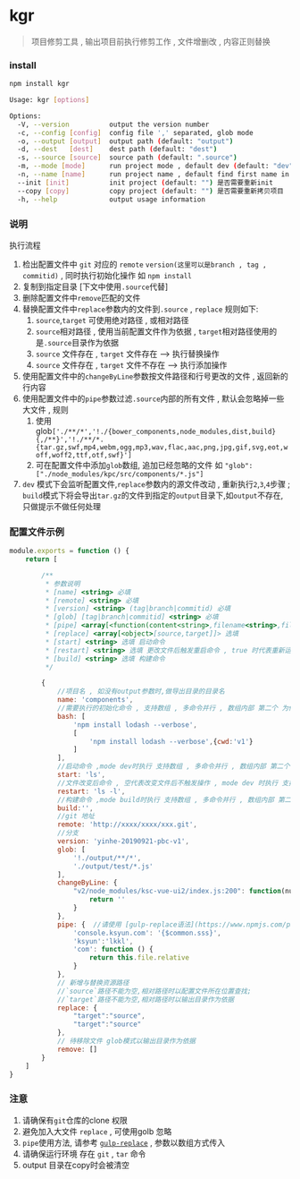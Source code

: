 # kgr
> 项目修剪工具 , 输出项目前执行修剪工作 , 文件增删改 , 内容正则替换

### install
```bash
npm install kgr
```
```bash
Usage: kgr [options]

Options:
  -V, --version          output the version number
  -c, --config [config]  config file ',' separated, glob mode
  -o, --output [output]  output path (default: "output")
  -d, --dest   [dest]    dest path (default: "dest")
  -s, --source [source]  source path (default: ".source")
  -m, --mode [mode]      run project mode , default dev (default: "dev")
  -n, --name [name]      run project name , default find first name in config file (default: "")
  --init [init]          init project (default: "") 是否需要重新init
  --copy [copy]          copy project (default: "") 是否需要重新拷贝项目
  -h, --help             output usage information

```

### 说明
执行流程
1. 检出配置文件中 `git` 对应的 `remote` `version(这里可以是branch , tag , commitid)` , 同时执行初始化操作 如 `npm install`
2. 复制到指定目录 \[下文中使用`.source`代替\]
3. 删除配置文件中`remove`匹配的文件
4. 替换配置文件中`replace`参数内的文件到`.source` , `replace` 规则如下:
    1. `source`,`target` 可使用绝对路径 , 或相对路径
    2. `source`相对路径 , 使用当前配置文件作为依据 , `target`相对路径使用的是`.source`目录作为依据
    3. `source` 文件存在 , `target` 文件存在 --> 执行替换操作
    4. `source` 文件存在 , `target` 文件不存在 --> 执行添加操作
5. 使用配置文件中的`changeByLine`参数按文件路径和行号更改的文件 , 返回新的行内容
6. 使用配置文件中的`pipe`参数过滤`.source`内部的所有文件 , 默认会忽略掉一些大文件 , 规则
    1. 使用glob`['./**/*','!./{bower_components,node_modules,dist,build}{,/**}','!./**/*.{tar.gz,swf,mp4,webm,ogg,mp3,wav,flac,aac,png,jpg,gif,svg,eot,woff,woff2,ttf,otf,swf}']`
    2. 可在配置文件中添加`glob`数组, 追加已经忽略的文件 如 `"glob":["./node_modules/kpc/src/components/*.js"]`
7. `dev` 模式下会监听配置文件,`replace`参数内的源文件改动 , 重新执行`2`,`3`,`4`步骤 ; `build`模式下将会导出`tar.gz`的文件到指定的`output`目录下,如`output`不存在,只做提示不做任何处理



### 配置文件示例
```js
module.exports = function () {
    return [

        /**
         * 参数说明
         * [name] <string> 必填
         * [remote] <string> 必填
         * [version] <string> (tag|branch|commitid) 必填
         * [glob] [tag|branch|commitid] <string> 必填
         * [pipe] <array[<function(content<string>,filename<string>,file<File Object>):content<string>>]> | <function(content<string>,filename<string>,file<File Object>):content<string>> 选填
         * [replace] <array[<object>[source,target]]> 选填
         * [start] <string> 选填 启动命令
         * [restart] <string> 选填 更改文件后触发重启命令 , true 时代表重新运行start , 其他命令时 代表停止start 重启一个restart 的命令
         * [build] <string> 选填 构建命令
         */

        {
            //项目名 , 如没有output参数时,做导出目录的目录名
            name: 'components',
            //需要执行的初始化命令 , 支持数组 , 多命令并行 , 数组内部 第二个 为传递给shell 的参数 可用来指定执行目录等, 目录会添加输出目录作为根目录
            bash: [
                'npm install lodash --verbose',
                [
                    'npm install lodash --verbose',{cwd:'v1'}
                ]
            ],
            //启动命令 ,mode dev时执行 支持数组 , 多命令并行 , 数组内部 第二个 为传递给shell 的参数 可用来指定执行目录等, 目录会添加输出目录作为根目录
            start: 'ls',
            //文件改变后命令 , 空代表改变文件后不触发操作 , mode dev 时执行 支持数组 , 多命令并行 , 数组内部 第二个 为传递给shell 的参数 可用来指定执行目录等, 目录会添加输出目录作为根目录
            restart: 'ls -l',
            //构建命令 ,mode build时执行 支持数组 , 多命令并行 , 数组内部 第二个 为传递给shell 的参数 可用来指定执行目录等, 目录会添加输出目录作为根目录
            build:'',
            //git 地址
            remote: 'http://xxxx/xxxx/xxx.git',
            //分支
            version: 'yinhe-20190921-pbc-v1',
            glob: [
                '!./output/**/*',
                './output/test/*.js'
            ],
            changeByLine: {
                "v2/node_modules/ksc-vue-ui2/index.js:200": function(number,text){
                    return ''
                }
            },
            pipe: {  //请使用 [gulp-replace语法](https://www.npmjs.com/package/gulp-replace)
                'console.ksyun.com': '{$common.sss}',
                'ksyun':'lkkl',
                'com': function () {
                    return this.file.relative
                }
            },
            // 新增与替换资源路径
            //`source`路径不能为空,相对路径时以配置文件所在位置查找;
            //`target`路径不能为空,相对路径时以输出目录作为依据
            replace: {
                "target":"source",
                "target":"source"
            },
            // 待移除文件 glob模式以输出目录作为依据
            remove: []
        }
    ]
}
```


### 注意
1. 请确保有`git`仓库的clone 权限
2. 避免加入大文件 `replace` , 可使用golb 忽略
3. `pipe`使用方法, 请参考 [`gulp-replace`](https://www.npmjs.com/package/gulp-replace) , 参数以数组方式传入
4. 请确保运行环境 存在 `git` , `tar` 命令
5. output 目录在copy时会被清空